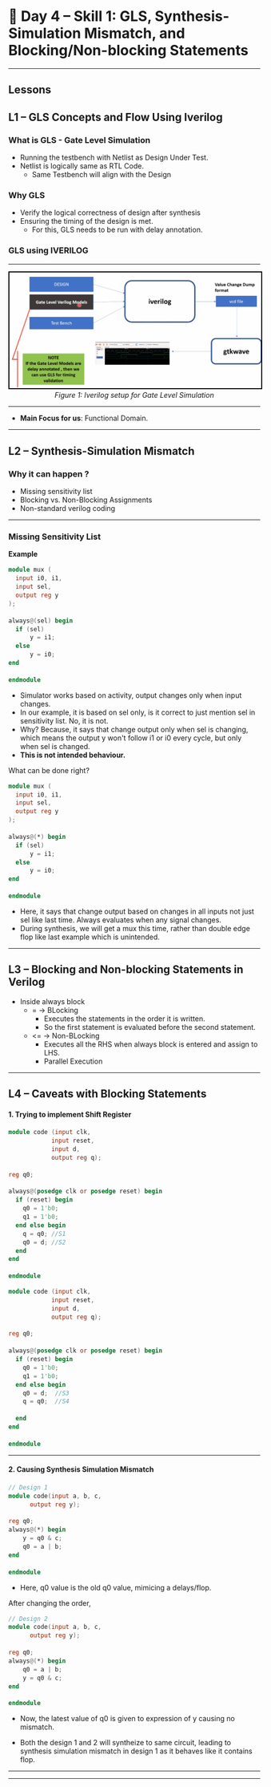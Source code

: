 # 🔹 Day 4 – Skill 1: GLS, Synthesis-Simulation Mismatch, and Blocking/Non-blocking Statements

---

## Lessons

## L1 – GLS Concepts and Flow Using Iverilog

### What is GLS - Gate Level Simulation
- Running the testbench with Netlist as Design Under Test.
- Netlist is logically same as RTL Code.
  - Same Testbench will align with the Design
 
### Why GLS
- Verify the logical correctness of design after synthesis
- Ensuring the timing of the design is met.
  - For this, GLS needs to be run with delay annotation.
 
### GLS using IVERILOG
---

<p align="center">
  <img src="../W1_images/GLSiverilog.png" alt="GLSiverilog.png" width="600" style="border:2px solid black;"/>
  <br/>
  <em>Figure 1: Iverilog setup for Gate Level Simulation</em>
</p>

---

- **Main Focus for us**: Functional Domain.

---

## L2 – Synthesis-Simulation Mismatch

### Why it can happen ?
- Missing sensitivity list
- Blocking vs. Non-Blocking Assignments
- Non-standard verilog coding

---

### Missing Sensitivity List

**Example**
````Verilog
module mux (
  input i0, i1,
  input sel,
  output reg y
);

always@(sel) begin
  if (sel)
      y = i1;
  else
      y = i0;
end

endmodule
````

- Simulator works based on activity, output changes only when input changes.
- In our example, it is based on sel only, is it correct to just mention sel in sensitivity list. No, it is not.
- Why? Because, it says that change output only when sel is changing, which means the output y won't follow i1 or i0 every cycle, but only when sel is changed.
- **This is not intended behaviour.**

What can be done right?

````Verilog
module mux (
  input i0, i1,
  input sel,
  output reg y
);

always@(*) begin
  if (sel)
      y = i1;
  else
      y = i0;
end

endmodule
````

- Here, it says that change output based on changes in all inputs not just sel like last time. Always evaluates when any signal changes.
- During synthesis, we will get a mux this time, rather than double edge flop like last example which is unintended.

---

## L3 – Blocking and Non-blocking Statements in Verilog

- Inside always block
  - = -> BLocking
    - Executes the statements in the order it is written.
    - So the first statement is evaluated before the second statement.
  - <= -> Non-BLocking
    - Executes all the RHS when always block is entered and assign to LHS.
    - Parallel Execution

---

## L4 – Caveats with Blocking Statements


#### 1. Trying to implement Shift Register
````Verilog
module code (input clk,
            input reset,
            input d,
            output reg q);

reg q0;

always@(posedge clk or posedge reset) begin
  if (reset) begin
    q0 = 1'b0;
    q1 = 1'b0;
  end else begin
    q = q0; //S1
    q0 = d; //S2
  end
end

endmodule     
````

````Verilog
module code (input clk,
            input reset,
            input d,
            output reg q);

reg q0;

always@(posedge clk or posedge reset) begin
  if (reset) begin
    q0 = 1'b0;
    q1 = 1'b0;
  end else begin
    q0 = d;  //S3
    q = q0;  //S4
    
  end
end

endmodule     
````

---

#### 2. Causing Synthesis Simulation Mismatch

````Verilog
// Design 1
module code(input a, b, c,
      output reg y);

reg q0;
always@(*) begin
    y = q0 & c; 
    q0 = a | b;
end

endmodule
````

- Here, q0 value is the old q0 value, mimicing a delays/flop.

After changing the order,

````Verilog
// Design 2
module code(input a, b, c,
      output reg y);

reg q0;
always@(*) begin
    q0 = a | b;
    y = q0 & c;
end

endmodule
````
- Now, the latest value of q0 is given to expression of y causing no mismatch.

- Both the design 1 and 2 will syntheize to same circuit, leading to synthesis simulation mismatch in design 1 as it behaves like it contains flop.

---











---
